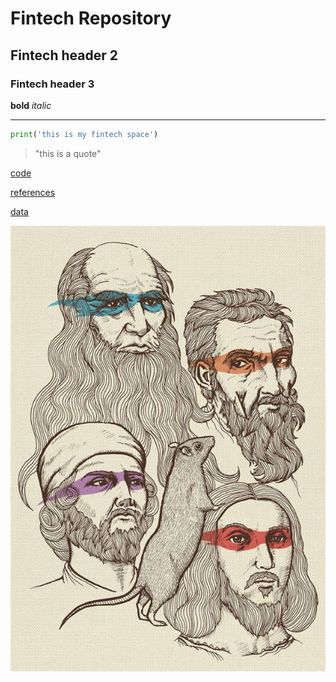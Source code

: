 # Fintech Repository

## Fintech header 2

### Fintech header 3

**bold** *italic*

---

```python
print('this is my fintech space')
```

> "this is a quote"

[code](code)

[references](references)

[data](data)

![picture](NT.jpg)

